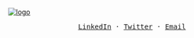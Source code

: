 [![logo](https://github.com/sFrady20/sf23/assets/3497863/27286b3f-30f8-4cb5-a449-2c5321c314bb)](https://stevenfrady.com)

<p align="center">
  <samp>
    <a href="https://www.linkedin.com/in/stevenfrady/" target="sf-linkedin">LinkedIn</a> ·
    <a href="https://twitter.com/slowjamsteve" target="sf-twitter">Twitter</a> ·
    <a href="mailto:sfrady20@gmail.com">Email</a>
  </a>
</p>

